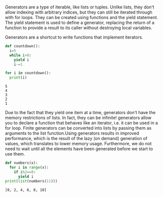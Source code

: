 Generators are a type of iterable, like lists or tuples. Unlike lists, they don't allow indexing with arbitrary indices, but they can still be iterated through with for loops. They can be created using functions and the yield statement. The yield statement is used to define a generator, replacing the return of a function to provide a result to its caller without destroying local variables.

Generators are a shortcut to write functions that implement iterators.

``` py
def countdown():
  i=5
  while i>0:
    yield i
    i-=1

for i in countdown():
  print(i)
```

```
5
4
3
2
1
```

Due to the fact that they yield one item at a time, generators don't have the memory restrictions of lists. In fact, they can be infinite! generators allow you to declare a function that behaves like an iterator, i.e. it can be used in a for loop. Finite generators can be converted into lists by passing them as arguments to the list function.Using generators results in improved performance, which is the result of the lazy (on demand) generation of values, which translates to lower memory usage. Furthermore, we do not need to wait until all the elements have been generated before we start to use them.

``` py
def numbers(x):
  for i in range(x):
    if i%2==0:
      yield i
print(list(numbers(11)))
```

```
[0, 2, 4, 6, 8, 10]
```

